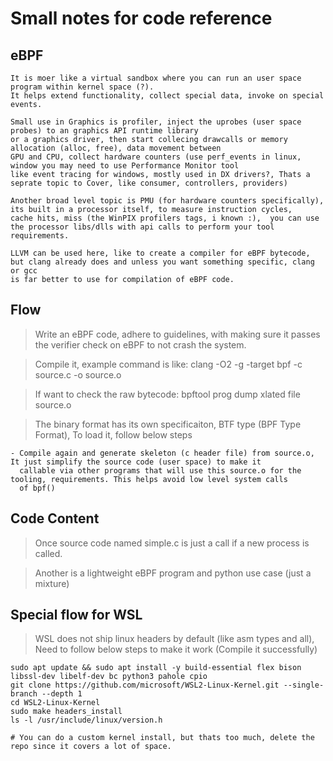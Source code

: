 # Small notes for code reference

## eBPF
```code
It is moer like a virtual sandbox where you can run an user space program within kernel space (?).
It helps extend functionality, collect special data, invoke on special events.

Small use in Graphics is profiler, inject the uprobes (user space probes) to an graphics API runtime library
or a graphics driver, then start collecing drawcalls or memory allocation (alloc, free), data movement between 
GPU and CPU, collect hardware counters (use perf_events in linux, window you may need to use Performance Monitor tool
like event tracing for windows, mostly used in DX drivers?, Thats a seprate topic to Cover, like consumer, controllers, providers)

Another broad level topic is PMU (for hardware counters specifically), its built in a processor itself, to measure instruction cycles,
cache hits, miss (the WinPIX profilers tags, i known :),  you can use the processor libs/dlls with api calls to perform your tool requirements.

LLVM can be used here, like to create a compiler for eBPF bytecode, but clang already does and unless you want something specific, clang or gcc
is far better to use for compilation of eBPF code.
```

## Flow

> Write an eBPF code, adhere to guidelines, with making sure it passes the verifier check on eBPF to not crash the system.

> Compile it, example command is like: clang -O2 -g -target bpf -c source.c -o source.o

> If want to check the raw bytecode: bpftool prog dump xlated file source.o

> The binary format has its own specificaiton, BTF type (BPF Type Format), To load it, follow below steps

```code
- Compile again and generate skeleton (c header file) from source.o, It just simplify the source code (user space) to make it
  callable via other programs that will use this source.o for the tooling, requirements. This helps avoid low level system calls
  of bpf()
```

## Code Content

> Once source code named simple.c is just a call if a new process is called.

> Another is a lightweight eBPF program and python use case (just a mixture)

## Special flow for WSL

> WSL does not ship linux headers by default (like asm types and all), Need to follow below steps to make it work (Compile it successfully)

```code
sudo apt update && sudo apt install -y build-essential flex bison libssl-dev libelf-dev bc python3 pahole cpio
git clone https://github.com/microsoft/WSL2-Linux-Kernel.git --single-branch --depth 1
cd WSL2-Linux-Kernel
sudo make headers_install
ls -l /usr/include/linux/version.h

# You can do a custom kernel install, but thats too much, delete the repo since it covers a lot of space.
```
